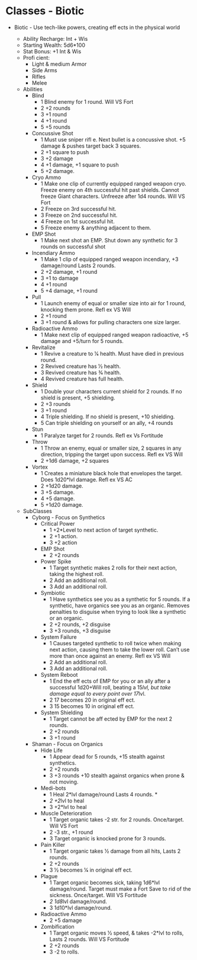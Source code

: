 # Classes - Biotic

* Biotic - Use tech-like powers, creating eff ects in the physical world

  * Ability Recharge: Int + Wis
  * Starting Wealth: 5d6*100 
  * Stat Bonus: +1 Int & Wis
  * Profi cient:
    * Light & medium Armor
    * Side Arms
    * Rifles
    * Melee
  * Abilities 
    * Blind
      * 1 Blind enemy for 1 round.
        Will VS Fort
      * 2 +2 rounds
      * 3 +1 round
      * 4 +1 round
      * 5 +5 rounds
    * Concussive Shot
      * 1 Must use sniper rifl e. Next
        bullet is a concussive shot.
        +5 damage & pushes target
        back 3 squares.
      * 2 +1 square to push
      * 3 +2 damage
      * 4 +1 damage, +1 square to push
      * 5 +2 damage. 
    * Cryo Ammo
      * 1 Make one clip of currently
        equipped ranged weapon cryo.
        Freeze enemy on 4th successful
        hit past shields. Cannot freeze
        Giant characters. Unfreeze after
        1d4 rounds. Will VS Fort
      * 2 Freeze on 3rd successful hit.
      * 3 Freeze on 2nd successful hit.
      * 4 Freeze on 1st successful hit.
      * 5 Freeze enemy & anything
        adjacent to them.
    * EMP Shot
      * 1 Make next shot an EMP. Shut
        down any synthetic for 3
        rounds on successful shot
    * Incendiary Ammo
      * 1 Make 1 clip of equipped
        ranged weapon incendiary, +3
        damage/round Lasts 2 rounds.
      * 2 +2 damage, +1 round
      * 3 +1 to damage
      * 4 +1 round
      * 5 +4 damage, +1 round 
    * Pull
      * 1 Launch enemy of equal or
        smaller size into air for 1 round,
        knocking them prone.
        Refl ex VS Will
      * 2 +1 round
      * 3 +1 round & allows for pulling
        characters one size larger. 
    * Radioactive Ammo
      * 1 Make next clip of equipped
        ranged weapon radioactive, +5
        damage and +5/turn for 5 rounds. 
    * Revitalize
      * 1 Revive a creature to 1⁄4 health.
        Must have died in previous round.
      * 2 Revived creature has 1⁄2 health.
      * 3 Revived creature has 3⁄4 health.
      * 4 Revived creature has full health. 
    * Shield
      * 1 Double your characters current
        shield for 2 rounds. If no shield
        is present, +5 shielding.
      * 2 +3 rounds
      * 3 +1 round
      * 4 Triple shielding. If no shield is
        present, +10 shielding.
      * 5 Can triple shielding on yourself
        or an ally, +4 rounds 
    * Stun
      * 1 Paralyze target for 2 rounds.
        Refl ex Vs Fortitude
    * Throw
      * 1 Throw an enemy, equal or
        smaller size, 2 squares in any
        direction, tripping the target
        upon success. Refl ex VS Will
      * 2 +1d6 damage, +2 squares
    * Vortex
      * 1 Creates a miniature black hole
        that envelopes the target. Does
        1d20*lvl damage. Refl ex VS AC
      * 2 +1d20 damage.
      * 3 +5 damage.
      * 4 +5 damage.
      * 5 +1d20 damage. 
  * SubClasses 
    * Cyborg - Focus on Synthetics
      * Critical Power
        * 1 +2*Level to next action of
          target synthetic.
        * 2 +1 action.
        * 3 +2 action
      * EMP Shot
        * 2 +2 rounds
      * Power Spike
        * 1 Target synthetic makes 2 rolls
          for their next action, taking the
          highest roll.
        * 2 Add an additional roll.
        * 3 Add an additional roll. 
      * Symbiotic
        * 1 Have synthetics see you as
          a synthetic for 5 rounds. If a
          synthetic, have organics see
          you as an organic. Removes
          penalties to disguise when
          trying to look like a synthetic
          or an organic.
        * 2 +2 rounds, +2 disguise
        * 3 +3 rounds, +3 disguise
      * System Failure
        * 1 Causes targeted synthetic to
          roll twice when making next
          action, causing them to take the
          lower roll. Can’t use more than
          once against an enemy.
          Refl ex VS Will
        * 2 Add an additional roll.
        * 3 Add an additional roll. 
      * System Reboot
        * 1 End the eff ects of EMP for you
          or an ally after a successful
          1d20+Will roll, beating a 15*lvl,
          but take damage equal to every
          point over 17*lvl.
        * 2 17 becomes 20 in original eff ect.
        * 3 15 becomes 10 in original eff ect.
      * System Shielding
        * 1 Target cannot be aff ected by
          EMP for the next 2 rounds.
        * 2 +2 rounds
        * 3 +1 round
    * Shaman - Focus on Organics
      * Hide Life
        * 1 Appear dead for 5 rounds,
          +15 stealth against synthetics.
        * 2 +2 rounds
        * 3 +3 rounds
          +10 stealth against organics
          when prone & not moving.
      * Medi-bots
        * 1 Heal 2*lvl damage/round
          Lasts 4 rounds.
          *
        * *2 +2*lvl to heal
        * 3 +2*lvl to heal
      * Muscle Deterioration
        * 1 Target organic takes -2 str. for 2
          rounds. Once/target.
          Will VS Fort
        * 2 -3 str., +1 round
        * 3 Target organic is knocked prone
          for 3 rounds. 
      * Pain Killer
        * 1 Target organic takes 1⁄2 damage
          from all hits, Lasts 2 rounds.
        * 2 +2 rounds
        * 3 1⁄2 becomes 1⁄4 in original eff ect.
      * Plague
        * 1 Target organic becomes sick,
          taking 1d6*lvl damage/round.
          Target must make a Fort Save to
          rid of the sickness. Once/target.
          Will VS Fortitude
        * *2 1d8*lvl damage/round.
        * 3 1d10*lvl damage/round.
      * Radioactive Ammo 
        * 2 +5 damage
      * Zombification
        * 1 Target organic moves 1⁄2 speed,
          & takes -2*lvl to rolls, Lasts 2
          rounds. Will VS Fortitude
        * 2 +2 rounds
        * 3 -2 to rolls. 

  